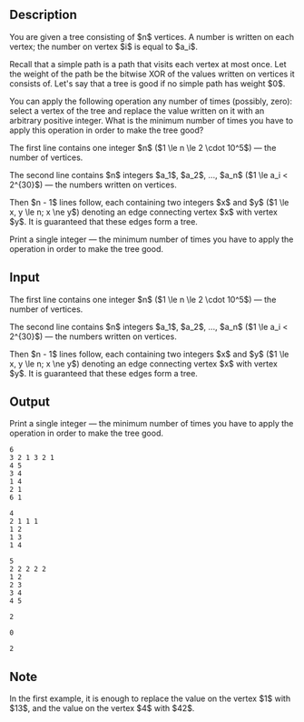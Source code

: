 ## Description

<div><p>You are given a tree consisting of $n$ vertices. A number is written on each vertex; the number on vertex $i$ is equal to $a_i$.</p><p>Recall that a simple path is a path that visits each vertex at most once. Let the <span class="tex-font-style-it">weight</span> of the path be the bitwise XOR of the values written on vertices it consists of. Let's say that a tree is <span class="tex-font-style-it">good</span> if no simple path has weight $0$.</p><p>You can apply the following operation any number of times (possibly, zero): select a vertex of the tree and replace the value written on it with an arbitrary positive integer. What is the minimum number of times you have to apply this operation in order to make the tree <span class="tex-font-style-it">good</span>?</p></div><div class="input-specification"><p>The first line contains one integer $n$ ($1 \le n \le 2 \cdot 10^5$)&nbsp;— the number of vertices.</p><p>The second line contains $n$ integers $a_1$, $a_2$, ..., $a_n$ ($1 \le a_i &lt; 2^{30}$)&nbsp;— the numbers written on vertices.</p><p>Then $n - 1$ lines follow, each containing two integers $x$ and $y$ ($1 \le x, y \le n; x \ne y$) denoting an edge connecting vertex $x$ with vertex $y$. It is guaranteed that these edges form a tree.</p></div><div class="output-specification"><p>Print a single integer&nbsp;— the minimum number of times you have to apply the operation in order to make the tree <span class="tex-font-style-it">good</span>.</p></div>

## Input

<p>The first line contains one integer $n$ ($1 \le n \le 2 \cdot 10^5$)&nbsp;— the number of vertices.</p><p>The second line contains $n$ integers $a_1$, $a_2$, ..., $a_n$ ($1 \le a_i &lt; 2^{30}$)&nbsp;— the numbers written on vertices.</p><p>Then $n - 1$ lines follow, each containing two integers $x$ and $y$ ($1 \le x, y \le n; x \ne y$) denoting an edge connecting vertex $x$ with vertex $y$. It is guaranteed that these edges form a tree.</p>

## Output

<p>Print a single integer&nbsp;— the minimum number of times you have to apply the operation in order to make the tree <span class="tex-font-style-it">good</span>.</p>





```input1
6
3 2 1 3 2 1
4 5
3 4
1 4
2 1
6 1
```




```input2
4
2 1 1 1
1 2
1 3
1 4
```




```input3
5
2 2 2 2 2
1 2
2 3
3 4
4 5
```




```output1
2
```




```output2
0
```




```output3
2
```



## Note

<p>In the first example, it is enough to replace the value on the vertex $1$ with $13$, and the value on the vertex $4$ with $42$.</p>
